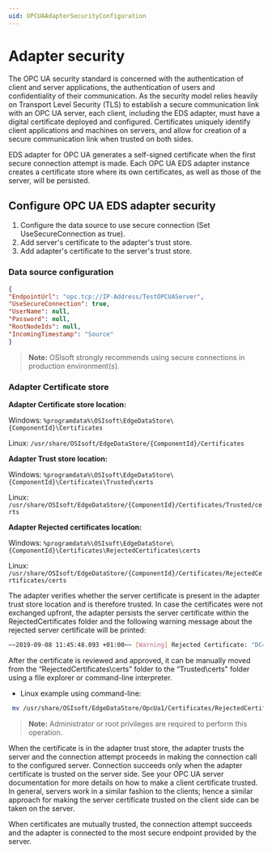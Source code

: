 ```yaml
---
uid: OPCUAAdapterSecurityConfiguration
---
```


# Adapter security

The OPC UA security standard is concerned with the authentication of client and server applications, the authentication of users and confidentiality of their communication. As the security model relies heavily on Transport Level Security (TLS) to establish a secure communication link with an OPC UA server, each client, including the EDS adapter, must have a digital certificate deployed and configured. Certificates uniquely identify client applications and machines on servers, and allow for creation of a secure communication link when trusted on both sides.

EDS adapter for OPC UA generates a self-signed certificate when the first secure connection attempt is made. Each OPC UA EDS adapter instance creates a certificate store where its own certificates, as well as those of the server, will be persisted.

## Configure OPC UA EDS adapter security

1. Configure the data source to use secure connection (Set UseSecureConnection as true).
2. Add server's certificate to the adapter's trust store.
3. Add adapter's certificate to the server's trust store.

### Data source configuration

```json
{
"EndpointUrl": "opc.tcp://IP-Address/TestOPCUAServer",
"UseSecureConnection": true,
"UserName": null,
"Password": null,
"RootNodeIds": null,
"IncomingTimestamp": "Source"
}
```

> **Note:** OSIsoft strongly recommends using secure connections in production environment(s).

### Adapter Certificate store

**Adapter Certificate store location:**

Windows: `%programdata%\OSIsoft\EdgeDataStore\{ComponentId}\Certificates`

Linux: `/usr/share/OSIsoft/EdgeDataStore/{ComponentId}/Certificates`

**Adapter Trust store location:**

Windows: `%programdata%\OSIsoft\EdgeDataStore\{ComponentId}\Certificates\Trusted\certs`

Linux: `/usr/share/OSIsoft/EdgeDataStore/{ComponentId}/Certificates/Trusted/certs`

**Adapter Rejected certificates location:**


Windows: `%programdata%\OSIsoft\EdgeDataStore\{ComponentId}\Certificates\RejectedCertificates\certs`

Linux: `/usr/share/OSIsoft/EdgeDataStore/{ComponentId}/Certificates/RejectedCertificates/certs`


The adapter verifies whether the server certificate is present in the adapter trust store location and is therefore trusted. In case the certificates were not exchanged upfront, the adapter persists the server certificate within the RejectedCertificates folder and the following warning message about the rejected server certificate will be printed:

```bash
~~2019-09-08 11:45:48.093 +01:00~~ [Warning] Rejected Certificate: "DC=MyServer.MyDomain.int, O=Prosys OPC, CN=Simulation
```

After the certificate is reviewed and approved, it can be manually moved from the “RejectedCertificates\certs” folder to the “Trusted\certs" folder using a file explorer or command-line interpreter.

- Linux example using command-line:

```bash
 mv /usr/share/OSIsoft/EdgeDataStore/OpcUa1/Certificates/RejectedCertificates/certsSimulationServer\ \[F9823DCF607063DBCECCF6F8F39FD2584F46AEBB\].der /usr/share/OSIsoft/EdgeDataStore/OpcUa1/Certificates/Trusted/certs/
```

> **Note:** Administrator or root privileges are required to perform this operation.

When the certificate is in the adapter trust store, the adapter trusts the server and the connection attempt proceeds in making the  connection call to the configured server. Connection succeeds only when the adapter certificate is trusted on the server side. See your OPC UA server documentation for more details on how to make a client certificate trusted. In general, servers work in a similar fashion to the clients; hence a similar approach for making the server certificate trusted on the client side can be taken on the server.

When certificates are mutually trusted, the connection attempt succeeds and the adapter is connected to the most secure endpoint provided by the server.

